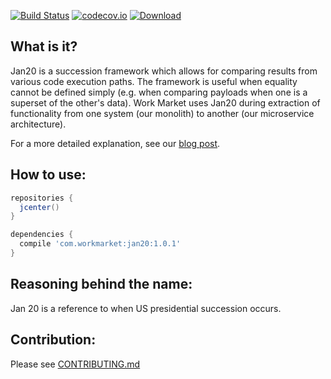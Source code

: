 [![Build Status](https://travis-ci.org/workmarket-oss/jan20.svg?branch=master)](https://travis-ci.org/workmarket-oss/jan20)
[![codecov.io](https://codecov.io/gh/workmarket-oss/jan20/branch/master/graph/badge.svg?branch=master)](https://codecov.io/gh/workmarket-oss/jan20?branch=master)
[![Download](https://api.bintray.com/packages/workmarketossdev/maven/jan20/images/download.svg) ](https://bintray.com/workmarketossdev/maven/jan20/_latestVersion)

## What is it?

Jan20 is a succession framework which allows for comparing results from various code execution paths. The framework is useful when equality cannot be defined simply (e.g. when comparing payloads when one is a superset of the other's data). Work Market uses Jan20 during extraction of functionality from one system (our monolith) to another (our microservice architecture).

For a more detailed explanation, see our [blog post](https://medium.com/@drewcsillag/a-succession-library-for-java-3beeab7acf9c#.c0a0eftpo). 

## How to use:

```groovy
repositories {
  jcenter()
}

dependencies {
  compile 'com.workmarket:jan20:1.0.1'
}
```

## Reasoning behind the name:

Jan 20 is a reference to when US presidential succession occurs.

## Contribution:

Please see [CONTRIBUTING.md](https://github.com/workmarket-oss/jan20/blob/master/CONTRIBUTING.md)

